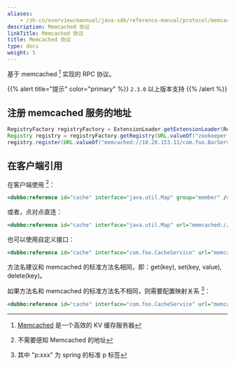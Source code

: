 ```yaml
---
aliases:
    - /zh-cn/overview/mannual/java-sdk/reference-manual/protocol/memcached/
description: Memcached 协议
linkTitle: Memcached 协议
title: Memcached 协议
type: docs
weight: 5
---
```




基于 memcached [^1] 实现的 RPC 协议。

{{% alert title="提示" color="primary" %}}
`2.3.0` 以上版本支持
{{% /alert %}}

## 注册 memcached 服务的地址

```java
RegistryFactory registryFactory = ExtensionLoader.getExtensionLoader(RegistryFactory.class).getAdaptiveExtension();
Registry registry = registryFactory.getRegistry(URL.valueOf("zookeeper://10.20.153.10:2181"));
registry.register(URL.valueOf("memcached://10.20.153.11/com.foo.BarService?category=providers&dynamic=false&application=foo&group=member&loadbalance=consistenthash"));
```

## 在客户端引用

在客户端使用 [^2]：

```xml
<dubbo:reference id="cache" interface="java.util.Map" group="member" />
```

或者，点对点直连：

```xml
<dubbo:reference id="cache" interface="java.util.Map" url="memcached://10.20.153.10:11211" />
```

也可以使用自定义接口：

```xml
<dubbo:reference id="cache" interface="com.foo.CacheService" url="memcached://10.20.153.10:11211" />
```

方法名建议和 memcached 的标准方法名相同，即：get(key), set(key, value), delete(key)。

如果方法名和 memcached 的标准方法名不相同，则需要配置映射关系 [^3]：

```xml
<dubbo:reference id="cache" interface="com.foo.CacheService" url="memcached://10.20.153.10:11211" p:set="putFoo" p:get="getFoo" p:delete="removeFoo" />
```

[^1]: [Memcached](http://memcached.org/) 是一个高效的 KV 缓存服务器
[^2]: 不需要感知 Memcached 的地址
[^3]: 其中 "p:xxx" 为 spring 的标准 p 标签
